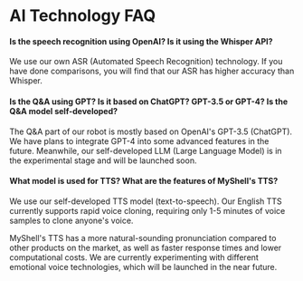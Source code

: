 # AI Technology FAQ

#### Is the speech recognition using OpenAI? Is it using the Whisper API?

We use our own ASR (Automated Speech Recognition) technology. If you have done comparisons, you will find that our ASR has higher accuracy than Whisper.

#### Is the Q&A using GPT? Is it based on ChatGPT? GPT-3.5 or GPT-4? Is the Q&A model self-developed?

The Q&A part of our robot is mostly based on OpenAI's GPT-3.5 (ChatGPT). We have plans to integrate GPT-4 into some advanced features in the future. Meanwhile, our self-developed LLM (Large Language Model) is in the experimental stage and will be launched soon.

#### What model is used for TTS? What are the features of MyShell's TTS?

We use our self-developed TTS model (text-to-speech). Our English TTS currently supports rapid voice cloning, requiring only 1-5 minutes of voice samples to clone anyone's voice.

MyShell's TTS has a more natural-sounding pronunciation compared to other products on the market, as well as faster response times and lower computational costs. We are currently experimenting with different emotional voice technologies, which will be launched in the near future.